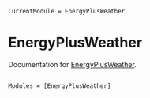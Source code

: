 ```@meta
CurrentModule = EnergyPlusWeather
```

# EnergyPlusWeather

Documentation for [EnergyPlusWeather](https://github.com/trdougherty/EnergyPlusWeather.jl).

```@index
```

```@autodocs
Modules = [EnergyPlusWeather]
```
